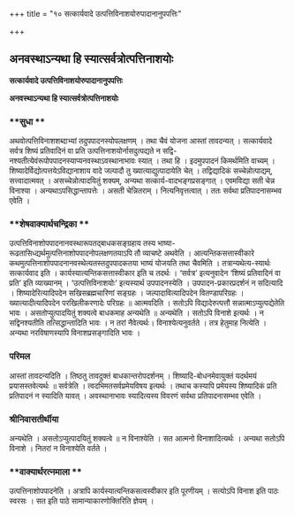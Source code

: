 +++
title = "१० सत्कार्यवादे उत्पत्तिविनाशयोरुपादानानुपपत्तिः"

+++


## अनवस्थाऽन्यथा हि स्यात्सर्वत्रोत्पत्तिनाशयोः

**सत्कार्यवादे उत्पत्तिविनाशयोरुपादानानुपपत्तिः**

**अनवस्थाऽन्यथा हि स्यात्सर्वत्रोत्पत्तिनाशयोः**

### **सुधा **

अथवोत्पत्तिविनाशशब्दाभ्यां तदुपपादनस्योपलक्षणम् । तथा चैवं योजना आस्तां तावदन्यत् । सत्कार्यवादे सर्वत्र शिष्यं प्रतिवादिनं वा प्रति उत्पत्तिनाशयोर्नासदुत्पद्यते न सद्वि-नश्यतीत्येवंरूपोपपादनस्याप्यनवस्थाऽवस्थानाभावः स्यात् । तथा हि । इदमुपपादनं किमर्थमिति वाच्यम् । शिष्यादेर्विद्योत्पत्तयेऽविद्यानाशाय वादे जल्पादौ तु ख्यात्याद्युत्पादायेति चेत् । तद्विद्यादिकं सच्चेन्नोत्पाद्यम्, सत्त्वादात्मवत् । असच्चेन्नोत्पादयितुं शक्यम्, अन्यथा सत्कार्य-वादभङ्गप्रसङ्गात् । एवमविद्या सती चेन्न विनाश्या । अन्यथाऽपसिद्धान्तापत्तेः । असती चेन्नितराम् । नित्यनिवृत्तत्वात् । ततः सर्वथा प्रतिपादनासम्भव एवेति ।

### **शेषवाक्यार्थचन्द्रिका **

उत्पत्तिविनाशोपपादनानवस्थारूपतद्बाधकसङ्ग्रहाय तस्य भाष्या-रूढतासिध्द्यर्थमुत्पत्तिनाशोपपादनोपलक्षणतयाऽपि तौ व्याचष्टे अथवेति । आत्यन्तिकसत्तास्वीकारे कथमुत्पत्तिनाशोपपादनानवस्थेत्यतस्तदुपपादकतया भाष्यं योजयति तथा चैवमिति । तत्रान्यथेत्य-स्यार्थः सत्कार्यवाद इति । कार्यस्यात्यन्तिकसत्तास्वीकार इति च तदर्थः । ‘सर्वत्र’ इत्यनुवादेन ‘शिष्यं प्रतिवादिनं वा प्रति’ इति व्याख्यानम् । ‘उत्पत्तिविनाशयोः’ इत्यस्यार्थ उपपादनस्येति । उपपादन-प्रकारप्रदर्शनं न सदित्यादि । शिष्यादेरित्यादिपदेन सखिसब्रह्मचारिणां सङ्ग्रहः । जल्पादावित्यादिपदेन वितण्डापरिग्रहः । ख्यात्यादीत्यादिपदेन परखिलीकरणादेः परिग्रहः ॥ आत्मवदिति । सतोऽपि विद्यादेरुत्पत्तौ सन्नात्माऽप्युत्पद्येतेति भावः । असतोप्युत्पादयितुं शक्यत्वे बाधकमाह अन्यथेति ॥ अन्यथेति । सतोऽपि विनाशे इत्यर्थः । न सद्विनश्यतीति तत्सिद्धान्तादिति भावः । न तरां नैवेत्यर्थः। विनाश्येत्यनुवर्तते । तत्र हेतुमाह नित्येति । अन्यथा नरविषाणस्यापि विनाशप्रसङ्गादिति भावः ।

### **परिमल** 

आस्तां तावदन्यदिति । तिष्ठतु तावदुक्तं बाधकान्तरोपदर्शनम् । शिष्यादि-बोधनमेवायुक्तं यदर्थमयं प्रयासस्तवेत्यर्थः ॥ सर्वत्रेति । त्वदभिमतसर्वप्रमेयविषय इत्यर्थः । तथाच कस्यापि प्रमेयस्य शिष्यादिकं प्रति प्रतिपादनं न स्यादिति यावत् । अवस्थानाभावः स्यादित्यस्य विवरणं सर्वथा प्रतिपादनासम्भव एवेति ।

### **श्रीनिवासतीर्थीया** 

अन्यथेति । असतोऽप्युत्पादयितुं शक्यत्वे ॥ न विनाश्येति । सत आत्मनो विनाशादित्यर्थः । अन्यथा सतोऽपि विनाशे । नितरां न विनाश्येति वर्तते ।

### **वाक्यार्थरत्नमाला **

उत्पत्तिनाशोपपादनेति । अत्रापि कार्यस्यात्यन्तिकसत्वस्वीकार इति पूरणीयम् । सत्योऽपि विनाश इति पाठः स्वरसः । सत इति पाठे सामान्याकारणोक्तिरिति ज्ञेयम् ।

